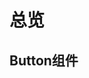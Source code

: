 # 总览

## Button组件
<preview path="../packages/button/basic.vue" title="基础用法" description="Button 组件的基础用法"></preview>
